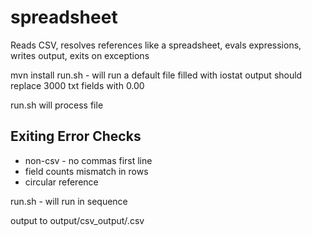 # spreadsheet
Reads CSV, resolves references like a spreadsheet, evals expressions, writes output, exits on exceptions

mvn install
run.sh - will run a default file filled with iostat output should replace 3000 txt fields with 0.00

run.sh <path> will process file
## Exiting Error Checks
* non-csv - no commas first line
* field counts mismatch in rows
* circular reference 

run.sh <path> <path> <path> - will run in sequence

output to output/csv_output/<input-file-without-ext-output>.csv


